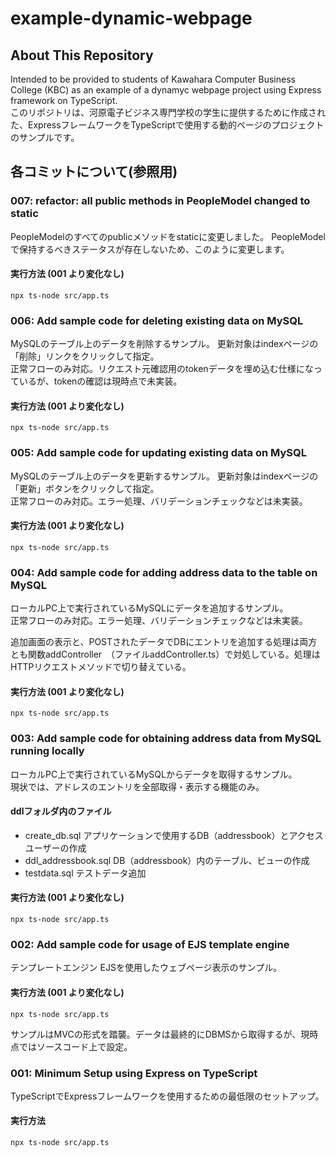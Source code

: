 # example-dynamic-webpage
## About This Repository
Intended to be provided to students of Kawahara Computer Business College (KBC) as an example of a dynamyc webpage project using Express framework on TypeScript.  
このリポジトリは、河原電子ビジネス専門学校の学生に提供するために作成された、ExpressフレームワークをTypeScriptで使用する動的ページのプロジェクトのサンプルです。

## 各コミットについて(参照用)
### 007: refactor: all public methods in PeopleModel changed to static   
PeopleModelのすべてのpublicメソッドをstaticに変更しました。
PeopleModelで保持するべきステータスが存在しないため、このように変更します。

#### 実行方法 (001 より変化なし)
```
npx ts-node src/app.ts
```


### 006: Add sample code for deleting existing data on MySQL 
MySQLのテーブル上のデータを削除するサンプル。
更新対象はindexページの「削除」リンクをクリックして指定。   
正常フローのみ対応。リクエスト元確認用のtokenデータを埋め込む仕様になっているが、tokenの確認は現時点で未実装。  

#### 実行方法 (001 より変化なし)
```
npx ts-node src/app.ts
```

### 005: Add sample code for updating existing data on MySQL 
MySQLのテーブル上のデータを更新するサンプル。
更新対象はindexページの「更新」ボタンをクリックして指定。   
正常フローのみ対応。エラー処理、バリデーションチェックなどは未実装。  

#### 実行方法 (001 より変化なし)
```
npx ts-node src/app.ts
```

### 004: Add sample code for adding address data to the table on MySQL 
ローカルPC上で実行されているMySQLにデータを追加するサンプル。   
正常フローのみ対応。エラー処理、バリデーションチェックなどは未実装。  
  
追加画面の表示と、POSTされたデータでDBにエントリを追加する処理は両方とも関数addController　（ファイルaddController.ts）で対処している。処理はHTTPリクエストメソッドで切り替えている。

#### 実行方法 (001 より変化なし)
```
npx ts-node src/app.ts
```

### 003: Add sample code for obtaining address data from MySQL running locally 
ローカルPC上で実行されているMySQLからデータを取得するサンプル。  
現状では、アドレスのエントリを全部取得・表示する機能のみ。  

#### ddlフォルダ内のファイル
- create_db.sql  アプリケーションで使用するDB（addressbook）とアクセスユーザーの作成
- ddl_addressbook.sql  DB（addressbook）内のテーブル、ビューの作成
- testdata.sql  テストデータ追加

#### 実行方法 (001 より変化なし)
```
npx ts-node src/app.ts
```

### 002: Add sample code for usage of EJS template engine 
テンプレートエンジン EJSを使用したウェブページ表示のサンプル。
#### 実行方法 (001 より変化なし)
```
npx ts-node src/app.ts
```
サンプルはMVCの形式を踏襲。データは最終的にDBMSから取得するが、現時点ではソースコード上で設定。

### 001: Minimum Setup using Express on TypeScript 
TypeScriptでExpressフレームワークを使用するための最低限のセットアップ。
#### 実行方法
```
npx ts-node src/app.ts
```


